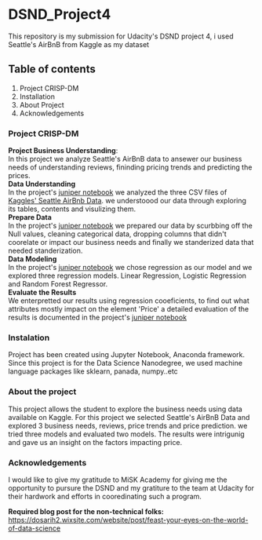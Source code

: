 # DSND_Project4
This repository is my submission for Udacity's DSND project 4, i used Seattle's AirBnB from Kaggle as my dataset
## Table of contents 
1. Project CRISP-DM
2. Installation
3. About Project 
4. Acknowledgements
### Project CRISP-DM
**Project Business Understanding**: <br> 
In this project we analyze Seattle's AirBnB data to ansewer our business needs of understanding reviews, fininding pricing trends and predicting the prices.  <br> 
**Data Understanding** <br> 
In the project's [juniper notebook](https://github.com/Hanan1001/DSND_Project4/blob/master/project4.ipynb) we analyzed the three CSV files of [Kaggles' Seattle AirBnb Data](https://www.kaggle.com/airbnb/seattle/data). we understoood our data through exploring its tables, contents and visulizing them. <br> 
**Prepare Data** <br> 
In the project's [juniper notebook](https://github.com/Hanan1001/DSND_Project4/blob/master/project4.ipynb) we prepared our data by scurbbing off the Null values, cleaning categorical data, dropping columns that didn't coorelate or impact our business needs and finally we standerized data that needed standerization.  <br> 
**Data Modeling** <br> 
In the project's [juniper notebook](https://github.com/Hanan1001/DSND_Project4/blob/master/project4.ipynb) we chose regression as our model and we explored three regression models. Linear Regression, Logistic Regression and Random Forest Regressor.  <br> 
**Evaluate the Results** <br> 
We enterpretted our results using regression cooeficients, to find out what attributes mostly impact on the element 'Price' a detailed evaluation of the results is documented in  the project's [juniper notebook](https://github.com/Hanan1001/DSND_Project4/blob/master/project4.ipynb) <br> 
### Instalation 
Project has been created using Jupyter Notebook, Anaconda framework. 
Since this project is for the Data Science Nanodegree, we used machine language packages like sklearn, panada, numpy..etc
### About the project
This project allows the student to explore the business needs using data available on Kaggle. 
For this project we selected Seattle's AirBnB Data and explored 3 business needs, reviews, price trends and price prediction.
we tried three models and evaluated two models.
The results were intrigunig and gave us an insight on the factors impacting price.
### Acknowledgements
I would like to give my gratitude to MiSK Academy for giving me the opportunity to pursure the DSND and my gratiture to the team at Udacity for their hardwork and efforts in cooredinating such a program. 

**Required blog post for the non-technical folks:** 
https://dosarih2.wixsite.com/website/post/feast-your-eyes-on-the-world-of-data-science
